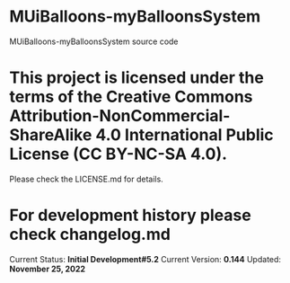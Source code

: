 # MUiBalloons-myBalloonsSystem

MUiBalloons-myBalloonsSystem source code

# This project is licensed under the terms of the Creative Commons Attribution-NonCommercial-ShareAlike 4.0 International Public License (CC BY-NC-SA 4.0).

Please check the LICENSE.md for details.

# For development history please check changelog.md

Current Status: **Initial Development#5.2**
Current Version: **0.144**
Updated: **November 25, 2022**
